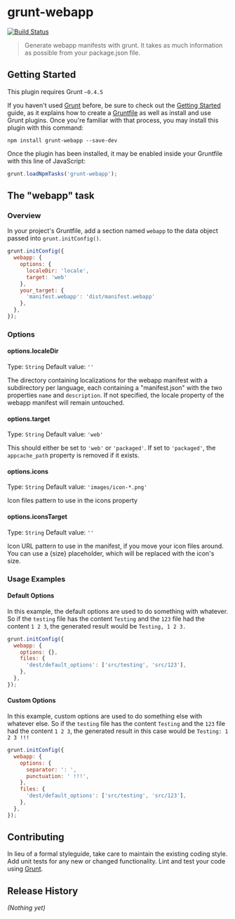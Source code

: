 # grunt-webapp
[![Build Status](https://travis-ci.org/freaktechnik/grunt-webapp.svg?branch=master)](https://travis-ci.org/freaktechnik/grunt-webapp)

> Generate webapp manifests with grunt. It takes as much information as possible from your package.json file.

## Getting Started
This plugin requires Grunt `~0.4.5`

If you haven't used [Grunt](http://gruntjs.com/) before, be sure to check out the [Getting Started](http://gruntjs.com/getting-started) guide, as it explains how to create a [Gruntfile](http://gruntjs.com/sample-gruntfile) as well as install and use Grunt plugins. Once you're familiar with that process, you may install this plugin with this command:

```shell
npm install grunt-webapp --save-dev
```

Once the plugin has been installed, it may be enabled inside your Gruntfile with this line of JavaScript:

```js
grunt.loadNpmTasks('grunt-webapp');
```

## The "webapp" task

### Overview
In your project's Gruntfile, add a section named `webapp` to the data object passed into `grunt.initConfig()`.

```js
grunt.initConfig({
  webapp: {
    options: {
      localeDir: 'locale',
      target: 'web'
    },
    your_target: {
      'manifest.webapp': 'dist/manifest.webapp'
    },
  },
});
```

### Options

#### options.localeDir
Type: `String`
Default value: `''`

The directory containing localizations for the webapp manifest with a subdirectory
per language, each containing a "manifest.json" with the two properties `name`
and `description`. If not specified, the locale property of the webapp manifest
will remain untouched.

#### options.target
Type: `String`
Default value: `'web'`

This should either be set to `'web'` or `'packaged'`. If set to `'packaged'`,
the `appcache_path` property is removed if it exists.

#### options.icons
Type: `String`
Default value: `'images/icon-*.png'`

Icon files pattern to use in the icons property

#### options.iconsTarget
Type: `String`
Default value: `''`

Icon URL pattern to use in the manifest, if you move your icon files around.
You can use a {size} placeholder, which will be replaced with the icon's size.

### Usage Examples

#### Default Options
In this example, the default options are used to do something with whatever. So if the `testing` file has the content `Testing` and the `123` file had the content `1 2 3`, the generated result would be `Testing, 1 2 3.`

```js
grunt.initConfig({
  webapp: {
    options: {},
    files: {
      'dest/default_options': ['src/testing', 'src/123'],
    },
  },
});
```

#### Custom Options
In this example, custom options are used to do something else with whatever else. So if the `testing` file has the content `Testing` and the `123` file had the content `1 2 3`, the generated result in this case would be `Testing: 1 2 3 !!!`

```js
grunt.initConfig({
  webapp: {
    options: {
      separator: ': ',
      punctuation: ' !!!',
    },
    files: {
      'dest/default_options': ['src/testing', 'src/123'],
    },
  },
});
```

## Contributing
In lieu of a formal styleguide, take care to maintain the existing coding style. Add unit tests for any new or changed functionality. Lint and test your code using [Grunt](http://gruntjs.com/).

## Release History
_(Nothing yet)_
